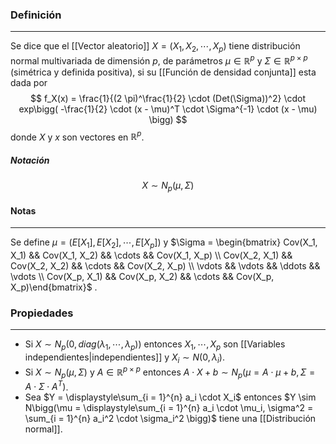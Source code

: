 ### Definición
---
Se dice que el [[Vector aleatorio]] $X = (X_1, X_2, \cdots, X_p)$ tiene distribución normal multivariada de dimensión $p$, de parámetros $\mu \in \mathbb{R}^p$ y $\Sigma \in \mathbb{R}^{p \times p}$ (simétrica y definida positiva), si su [[Función de densidad conjunta]] esta dada por $$ f_X(x) = \frac{1}{(2 \pi)^\frac{1}{2} \cdot (Det(\Sigma))^2} \cdot exp\bigg( -\frac{1}{2} \cdot (x - \mu)^T \cdot \Sigma^{-1} \cdot (x - \mu) \bigg) $$ donde $X$ y $x$ son vectores en $\mathbb{R}^p$.

##### Notación
$$ X \sim N_p(\mu, \Sigma) $$

#### Notas
---
Se define $\mu = (E[X_1], E[X_2], \cdots, E[X_p])$ y $\Sigma = \begin{bmatrix} Cov(X_1, X_1) && Cov(X_1, X_2) && \cdots && Cov(X_1, X_p) \\ Cov(X_2, X_1) && Cov(X_2, X_2) && \cdots && Cov(X_2, X_p) \\ \vdots && \vdots && \ddots && \vdots \\ Cov(X_p, X_1) && Cov(X_p, X_2) && \cdots && Cov(X_p, X_p)\end{bmatrix}$ .


### Propiedades
---
* Si $X \sim N_p(0, diag(\lambda_1, \cdots, \lambda_p))$ entonces $X_1, \cdots, X_p$ son [[Variables independientes|independientes]] y $X_i \sim N(0, \lambda_i)$.
* Si $X \sim N_p(\mu, \Sigma)$ y $A \in \mathbb{R}^{p \times p}$ entonces $A \cdot X + b \sim N_p(\mu = A \cdot \mu + b, \Sigma = A \cdot \Sigma \cdot A^T)$.
* Sea $Y = \displaystyle\sum_{i = 1}^{n} a_i \cdot X_i$ entonces $Y \sim N\bigg(\mu = \displaystyle\sum_{i = 1}^{n} a_i \cdot \mu_i, \sigma^2 = \sum_{i = 1}^{n} a_i^2 \cdot \sigma_i^2 \bigg)$ tiene una [[Distribución normal]].